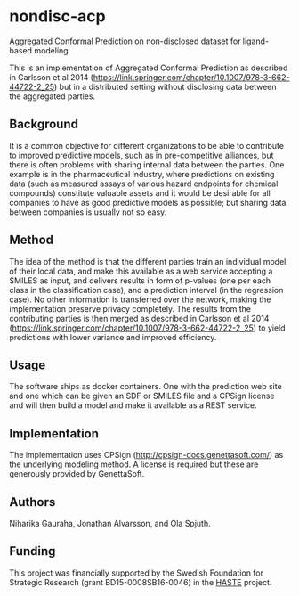 # nondisc-acp
Aggregated Conformal Prediction on non-disclosed dataset for ligand-based modeling

This is an implementation of Aggregated Conformal Prediction as described in Carlsson et al 2014 (https://link.springer.com/chapter/10.1007/978-3-662-44722-2_25) but in a distributed setting without disclosing data between the aggregated parties.

## Background
It is a common objective for different organizations to be able to contribute to improved predictive models, such as in pre-competitive alliances, but there is often problems with sharing internal data between the parties. One example is in the pharmaceutical industry, where predictions on existing data (such as measured assays of various hazard endpoints for chemical compounds) constitute valuable assets and it would be desirable for all companies to have as good predictive models as possible; but sharing data between companies is usually not so easy.

## Method
The idea of the method is that the different parties train an individual model of their local data, and make this available as a web service accepting a SMILES as input, and delivers results in form of p-values (one per each class in the classification case), and a prediction interval (in the regression case). No other information is transferred over the network, making the implementation preserve privacy completely. The results from the contributing parties is then merged as described in Carlsson et al 2014 (https://link.springer.com/chapter/10.1007/978-3-662-44722-2_25) to yield predictions with lower variance and improved efficiency.

## Usage
The software ships as docker containers. One with the prediction web site and
one which can be given an SDF or SMILES file and a CPSign license and will then
build a model and make it available as a REST service.

## Implementation
The implementation uses CPSign (http://cpsign-docs.genettasoft.com/) as the underlying modeling method. A license is required but these are generously provided by GenettaSoft.


## Authors
Niharika Gauraha, Jonathan Alvarsson, and Ola Spjuth.

## Funding
This project was financially supported by the Swedish Foundation for Strategic Research (grant BD15-0008SB16-0046) in the [HASTE](http://haste.research.it.uu.se/) project.
